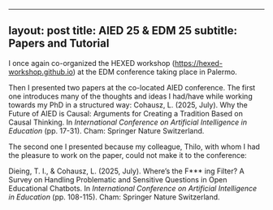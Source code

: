 
---
layout: post
title: AIED 25 & EDM 25
subtitle: Papers and Tutorial
---

I once again co-organized the HEXED workshop (https://hexed-workshop.github.io) at the EDM conference taking place in Palermo.

Then I presented two papers at the co-located AIED conference.
The first one introduces many of the thoughts and ideas I had/have while working towards my PhD in a structured way:
Cohausz, L. (2025, July). Why the Future of AIED is Causal: Arguments for Creating a Tradition Based on Causal Thinking. In *International Conference on Artificial Intelligence in Education* (pp. 17-31). Cham: Springer Nature Switzerland.

The second one I presented because my colleague, Thilo, with whom I had the pleasure to work on the paper, could not make it to the conference:

Dieing, T. I., & Cohausz, L. (2025, July). Where’s the F*** ing Filter? A Survey on Handling Problematic and Sensitive Questions in Open Educational Chatbots. In *International Conference on Artificial Intelligence in Education* (pp. 108-115). Cham: Springer Nature Switzerland.
